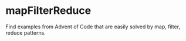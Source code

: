 # mapFilterReduce

Find examples from Advent of Code that are easily solved by map, filter, reduce patterns.
